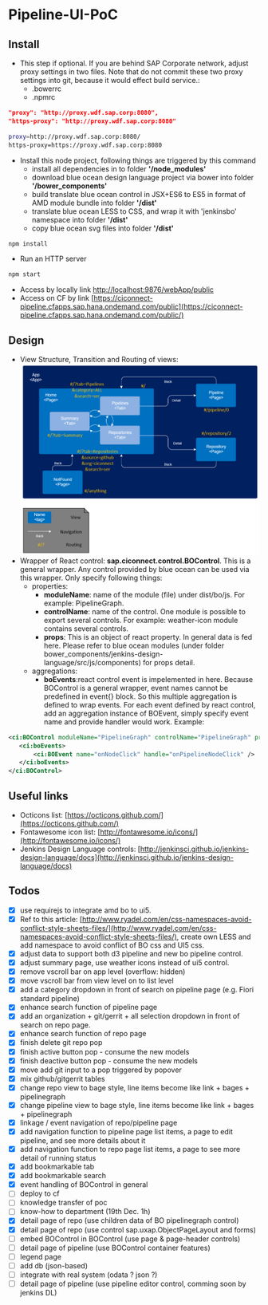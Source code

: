 # Pipeline-UI-PoC

Install
--------------
 * This step if optional. If you are behind SAP Corporate network, adjust proxy settings in two files. Note that do not commit these two proxy settings into git, because it would effect build service.:
 	* .bowerrc
 	* .npmrc
``` json
"proxy": "http://proxy.wdf.sap.corp:8080",
"https-proxy": "http://proxy.wdf.sap.corp:8080"
```

``` sh
proxy=http://proxy.wdf.sap.corp:8080/
https-proxy=https://proxy.wdf.sap.corp:8080
```


 * Install this node project, following things are triggered by this command
 	* install all dependencies in to folder **'/node_modules'**
	* download blue ocean design language project via bower into folder **'/bower_components'**
	* build translate blue ocean control in JSX+ES6 to ES5 in format of AMD module bundle into folder **'/dist'**
	* translate blue ocean LESS to CSS, and wrap it with 'jenkinsbo' namespace into folder **'/dist'**
	* copy blue ocean svg files into folder **'/dist'**
``` sh
npm install
```

 * Run an HTTP server
``` sh
npm start
```
 * Access by locally link [http://localhost:9876/webApp/public](http://localhost:9876/webApp/public)
 * Access on CF by link [https://ciconnect-pipeline.cfapps.sap.hana.ondemand.com/public](https://ciconnect-pipeline.cfapps.sap.hana.ondemand.com/public/)

Design
--------------
 * View Structure, Transition and Routing of views:
 ![](./diagram/01.view.PNG)
 * Wrapper of React control: **sap.ciconnect.control.BOControl**. This is a general wrapper. Any control provided by blue ocean can be used via this wrapper. Only specify following things:
 	* properties:
 		* **moduleName**: name of the module (file) under dist/bo/js. For example: PipelineGraph.
 		* **controlName**: name of the control. One module is possible to export several controls. For example: weather-icon module contains several controls.
 		* **props**: This is an object of react property. In general data is fed here. Please refer to blue ocean modules (under folder bower_components/jenkins-design-language/src/js/components) for props detail.
 	* aggregations:
 		* **boEvents**:react control event is impelemented in here. Because BOControl is a general wrapper, event names cannot be predefined in event{} block. So this multiple aggregation is defined to wrap events. For each event defined by react control, add an aggregation instance of BOEvent, simply specify event name and provide handler would work.
 	Example:
 ``` xml
<ci:BOControl moduleName="PipelineGraph" controlName="PipelineGraph" props="{pipeline>abstract}">
	<ci:boEvents>
		<ci:BOEvent name="onNodeClick" handle="onPipelineNodeClick" />
	</ci:boEvents>
</ci:BOControl>
```	

Useful links
--------------
* Octicons list: [https://octicons.github.com/](https://octicons.github.com/)
* Fontawesome icon list: [http://fontawesome.io/icons/](http://fontawesome.io/icons/)
* Jenkins Design Language controls: [http://jenkinsci.github.io/jenkins-design-language/docs](http://jenkinsci.github.io/jenkins-design-language/docs)

Todos
--------------
- [x] use requirejs to integrate amd bo to ui5.
- [x] Ref to this article: [http://www.ryadel.com/en/css-namespaces-avoid-conflict-style-sheets-files/](http://www.ryadel.com/en/css-namespaces-avoid-conflict-style-sheets-files/), create own LESS and add namespace to avoid conflict of BO css and UI5 css.
- [x] adjust data to support both d3 pipeline and new bo pipeline control.
- [x] adjust summary page, use weather icons instead of ui5 control.
- [x] remove vscroll bar on app level (overflow: hidden)
- [x] move vscroll bar from view level on to list level
- [x] add a category dropdown in front of search on pipeline page (e.g. Fiori standard pipeline)
- [x] enhance search function of pipeline page
- [x] add an organization + git/gerrit + all selection dropdown in front of search on repo page.
- [x] enhance search function of repo page
- [x] finish delete git repo pop
- [x] finish active button pop - consume the new models
- [x] finish deactive button pop - consume the new models
- [x] move add git input to a pop triggered by popover
- [x] mix github/gitgerrit tables
- [x] change repo view to bage style, line items become like link + bages + pipelinegraph
- [x] change pipeline view to bage style, line items become like link + bages + pipelinegraph
- [x] linkage / event navigation of repo/pipeline page
- [x] add navigation function to pipeline page list items, a page to edit pipeline, and see more details about it
- [x] add navigation function to repo page list items, a page to see more detail of running status
- [x] add bookmarkable tab
- [x] add bookmarkable search
- [x] event handling of BOControl in general
- [ ] deploy to cf
- [ ] knowledge transfer of poc 
- [ ] know-how to department (19th Dec.  1h)
- [x] detail page of repo (use children data of BO pipelinegraph control)
- [x] detail page of repo (use control sap.uxap.ObjectPageLayout and forms)
- [ ] embed BOControl in BOControl (use page & page-header controls)
- [ ] detail page of pipeline (use BOControl container features)
- [ ] legend page
- [ ] add db (json-based)
- [ ] integrate with real system (odata ? json ?)
- [ ] detail page of pipeline (use pipeline editor control, comming soon by jenkins DL)
